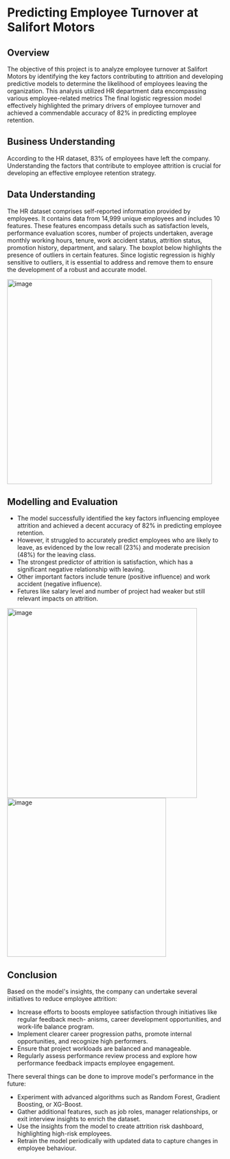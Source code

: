 # Predicting Employee Turnover at Salifort Motors

## Overview
The objective of this project is to analyze employee turnover at Salifort Motors by identifying the key factors contributing to attrition and developing predictive models to determine the likelihood of employees leaving the organization.
This analysis utilized HR department data encompassing various employee-related metrics
The final logistic regression model effectively highlighted the primary drivers of employee turnover and achieved a commendable accuracy of 82% in predicting employee retention.

## Business Understanding
According to the HR dataset, 83% of employees have left the company.
Understanding the factors that contribute to employee attrition is crucial for developing an effective employee retention strategy.

## Data Understanding
The HR dataset comprises self-reported information provided by employees.
It contains data from 14,999 unique employees and includes 10 features.
These features encompass details such as satisfaction levels, performance evaluation scores, number of projects undertaken, average monthly working hours, tenure, work accident status, attrition status, promotion history, department, and salary.
The boxplot below highlights the presence of outliers in certain features.
Since logistic regression is highly sensitive to outliers, it is essential to address and remove them to ensure the development of a robust and accurate model.

<img width="477" alt="image" src="https://github.com/user-attachments/assets/db435fb0-da4a-47c5-83c7-d6d17fa9b709" />

## Modelling and Evaluation
- The model successfully identified the key factors influencing employee attrition and achieved a decent accuracy of 82% in predicting employee retention.
- However, it struggled to accurately predict employees who are likely to leave, as evidenced by the low recall (23%) and moderate precision (48%) for the leaving class.
- The strongest predictor of attrition is satisfaction, which has a significant negative relationship with leaving.
- Other important factors include tenure (positive influence) and work accident (negative influence).
- Fetures like salary level and number of project had weaker but still relevant impacts on attrition.

<img width="442" alt="image" src="https://github.com/user-attachments/assets/963dc352-84a2-44c0-87e2-2f043251fdce" />
<img width="370" alt="image" src="https://github.com/user-attachments/assets/b8e4e5cc-e134-4b9e-a815-9abf534856c4" />

## Conclusion
Based on the model's insights, the company can undertake several initiatives to reduce employee attrition:
- Increase efforts to boosts employee satisfaction through initiatives like regular feedback mech- anisms, career development opportunities, and work-life balance program.
- Implement clearer career progression paths, promote internal opportunities, and recognize high performers.
- Ensure that project workloads are balanced and manageable.
- Regularly assess performance review process and explore how performance feedback impacts employee engagement.

There several things can be done to improve model's performance in the future:
- Experiment with advanced algorithms such as Random Forest, Gradient Boosting, or XG-Boost.
- Gather additional features, such as job roles, manager relationships, or exit interview insights to enrich the dataset.
- Use the insights from the model to create attrition risk dashboard, highlighting high-risk employees.
- Retrain the model periodically with updated data to capture changes in employee behaviour.
